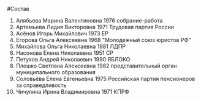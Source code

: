 #Состав
1. Алябьева Марина Валентиновна 1976 собрание-работа
2. Артемьева Лидия Викторовна 1971 Трудовая партия России
3. Асёнов Игорь Михайлович 1973 ЕР
4. Егорова Ольга Алексеевна 1968 \"Молодежный союз юристов РФ\"
5. Михайлова Ольга Николаевна 1981 ЛДПР
6. Насонова Елена Николаевна 1951 СР
7. Петухов Андрей Николаевич 1990 ЯБЛОКО
8. Плешко Светлана Алексеевна 1982 представительный орган муниципального образования
9. Соловьёва Елена Евгеньевна 1975 Российская партия пенсионеров за справедливость
10. Чичулина Ирина Владимировна 1971 КПРФ
